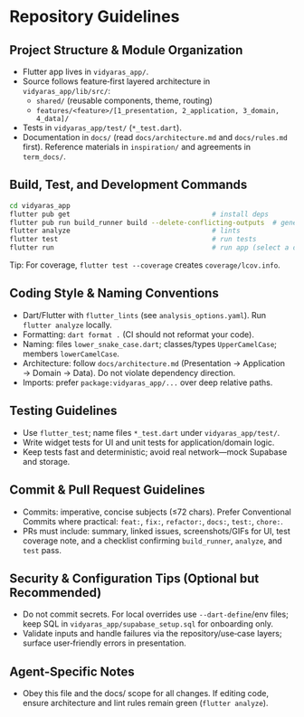 # Repository Guidelines

## Project Structure & Module Organization
- Flutter app lives in `vidyaras_app/`.
- Source follows feature‑first layered architecture in `vidyaras_app/lib/src/`:
  - `shared/` (reusable components, theme, routing)
  - `features/<feature>/[1_presentation, 2_application, 3_domain, 4_data]/`
- Tests in `vidyaras_app/test/` (`*_test.dart`).
- Documentation in `docs/` (read `docs/architecture.md` and `docs/rules.md` first). Reference materials in `inspiration/` and agreements in `term_docs/`.

## Build, Test, and Development Commands
```bash
cd vidyaras_app
flutter pub get                                   # install deps
flutter pub run build_runner build --delete-conflicting-outputs  # generate code
flutter analyze                                   # lints
flutter test                                      # run tests
flutter run                                       # run app (select a device)
```
Tip: For coverage, `flutter test --coverage` creates `coverage/lcov.info`.

## Coding Style & Naming Conventions
- Dart/Flutter with `flutter_lints` (see `analysis_options.yaml`). Run `flutter analyze` locally.
- Formatting: `dart format .` (CI should not reformat your code).
- Naming: files `lower_snake_case.dart`; classes/types `UpperCamelCase`; members `lowerCamelCase`.
- Architecture: follow `docs/architecture.md` (Presentation → Application → Domain → Data). Do not violate dependency direction.
- Imports: prefer `package:vidyaras_app/...` over deep relative paths.

## Testing Guidelines
- Use `flutter_test`; name files `*_test.dart` under `vidyaras_app/test/`.
- Write widget tests for UI and unit tests for application/domain logic.
- Keep tests fast and deterministic; avoid real network—mock Supabase and storage.

## Commit & Pull Request Guidelines
- Commits: imperative, concise subjects (≤72 chars). Prefer Conventional Commits where practical: `feat:`, `fix:`, `refactor:`, `docs:`, `test:`, `chore:`.
- PRs must include: summary, linked issues, screenshots/GIFs for UI, test coverage note, and a checklist confirming `build_runner`, `analyze`, and `test` pass.

## Security & Configuration Tips (Optional but Recommended)
- Do not commit secrets. For local overrides use `--dart-define`/env files; keep SQL in `vidyaras_app/supabase_setup.sql` for onboarding only.
- Validate inputs and handle failures via the repository/use‑case layers; surface user‑friendly errors in presentation.

## Agent-Specific Notes
- Obey this file and the docs/ scope for all changes. If editing code, ensure architecture and lint rules remain green (`flutter analyze`).
